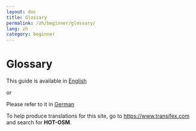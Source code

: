 ```yaml
---
layout: doc
title: Glossary
permalink: /zh/beginner/glossary/
lang: zh
category: beginner
---
```


Glossary
=============

This guide is available in [English](/en/beginner/glossary/)

or  

Please refer to it in [German](/de/beginner/glossary/)

To help produce translations for this site, go to <https://www.transifex.com> and search for **HOT-OSM**.
